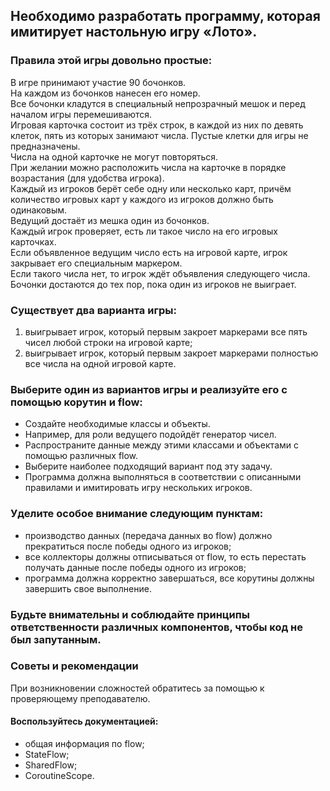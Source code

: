 ## Необходимо разработать программу, которая имитирует настольную игру «Лото».  

### Правила этой игры довольно простые:

В игре принимают участие 90 бочонков.  
На каждом из бочонков нанесен его номер.  
Все бочонки кладутся в специальный непрозрачный мешок и перед началом игры перемешиваются.  
Игровая карточка состоит из трёх строк, в каждой из них по девять клеток, пять из которых занимают числа. Пустые клетки для игры не предназначены.   
Числа на одной карточке не могут повторяться.  
При желании можно расположить числа на карточке в порядке возрастания (для удобства игрока).  
Каждый из игроков берёт себе одну или несколько карт, причём количество игровых карт у каждого из игроков должно быть одинаковым.  
Ведущий достаёт из мешка один из бочонков.  
Каждый игрок проверяет, есть ли такое число на его игровых карточках.  
Если объявленное ведущим число есть на игровой карте, игрок закрывает его специальным маркером.  
Если такого числа нет, то игрок ждёт объявления следующего числа.  
Бочонки достаются до тех пор, пока один из игроков не выиграет.  

### Существует два варианта игры:

1. выигрывает игрок, который первым закроет маркерами все пять чисел любой строки на игровой карте;  
2. выигрывает игрок, который первым закроет маркерами полностью все числа на одной игровой карте.  

### Выберите один из вариантов игры и реализуйте его с помощью корутин и flow:

* Создайте необходимые классы и объекты.  
* Например, для роли ведущего подойдёт генератор чисел.  
* Распространите данные между этими классами и объектами с помощью различных flow.  
* Выберите наиболее подходящий вариант под эту задачу.  
* Программа должна выполняться в соответствии с описанными правилами и имитировать игру нескольких игроков.  

### Уделите особое внимание следующим пунктам:

* производство данных (передача данных во flow) должно прекратиться после победы одного из игроков;  
* все коллекторы должны отписываться от flow, то есть перестать получать данные после победы одного из игроков;  
* программа должна корректно завершаться, все корутины должны завершить свое выполнение.  

### Будьте внимательны и соблюдайте принципы ответственности различных компонентов, чтобы код не был запутанным.

### Советы и рекомендации
При возникновении сложностей обратитесь за помощью к проверяющему преподавателю.  
#### Воспользуйтесь документацией:

* общая информация по flow;  
* StateFlow;  
* SharedFlow;  
* CoroutineScope.